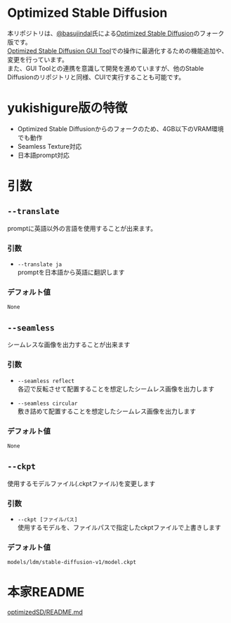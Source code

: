 # Optimized Stable Diffusion

本リポジトリは、[@basujindal](https://github.com/basujindal)氏による[Optimized Stable Diffusion](https://github.com/basujindal/stable-diffusion)のフォーク版です。  
[Optimized Stable Diffusion GUI Tool](https://booth.pm/ja/items/4118603)での操作に最適化するための機能追加や、変更を行っています。  
また、GUI Toolとの連携を意識して開発を進めていますが、他のStable Diffusionのリポジトリと同様、CUIで実行することも可能です。  

# yukishigure版の特徴
- Optimized Stable Diffusionからのフォークのため、4GB以下のVRAM環境でも動作
- Seamless Texture対応
- 日本語prompt対応

# 引数
## `--translate`  
promptに英語以外の言語を使用することが出来ます。  

### 引数  
- `--translate ja`  
promptを日本語から英語に翻訳します

### デフォルト値
`None`

## `--seamless`
シームレスな画像を出力することが出来ます

### 引数
- `--seamless reflect`  
各辺で反転させて配置することを想定したシームレス画像を出力します  

- `--seamless circular`  
敷き詰めて配置することを想定したシームレス画像を出力します  

### デフォルト値  
`None`  

## `--ckpt`  
使用するモデルファイル(.ckptファイル)を変更します  

### 引数  
- `--ckpt [ファイルパス]`  
使用するモデルを、ファイルパスで指定したckptファイルで上書きします  

### デフォルト値  
`models/ldm/stable-diffusion-v1/model.ckpt`

# 本家README  
[optimizedSD/README.md](optimizedSD/README.md)